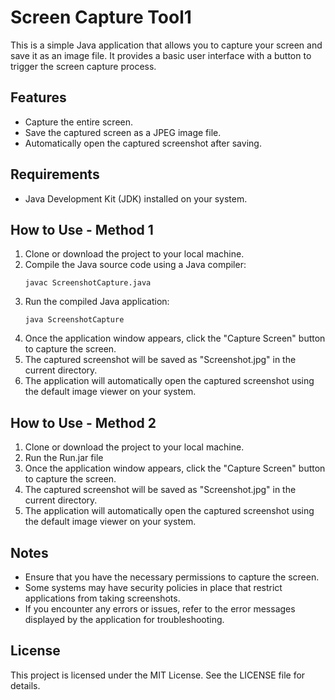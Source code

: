 # Screen Capture Tool1

This is a simple Java application that allows you to capture your screen and save it as an image file. It provides a basic user interface with a button to trigger the screen capture process.

## Features
- Capture the entire screen.
- Save the captured screen as a JPEG image file.
- Automatically open the captured screenshot after saving.

## Requirements
- Java Development Kit (JDK) installed on your system.

## How to Use - Method 1
1. Clone or download the project to your local machine.
2. Compile the Java source code using a Java compiler:
    ```
    javac ScreenshotCapture.java
    ```
3. Run the compiled Java application:
    ```
    java ScreenshotCapture
    ```
4. Once the application window appears, click the "Capture Screen" button to capture the screen.
5. The captured screenshot will be saved as "Screenshot.jpg" in the current directory.
6. The application will automatically open the captured screenshot using the default image viewer on your system.


## How to Use - Method 2
1. Clone or download the project to your local machine.
2. Run the Run.jar file
3. Once the application window appears, click the "Capture Screen" button to capture the screen.
4. The captured screenshot will be saved as "Screenshot.jpg" in the current directory.
5. The application will automatically open the captured screenshot using the default image viewer on your system.

## Notes
- Ensure that you have the necessary permissions to capture the screen.
- Some systems may have security policies in place that restrict applications from taking screenshots.
- If you encounter any errors or issues, refer to the error messages displayed by the application for troubleshooting.

## License
This project is licensed under the MIT License. See the LICENSE file for details.

